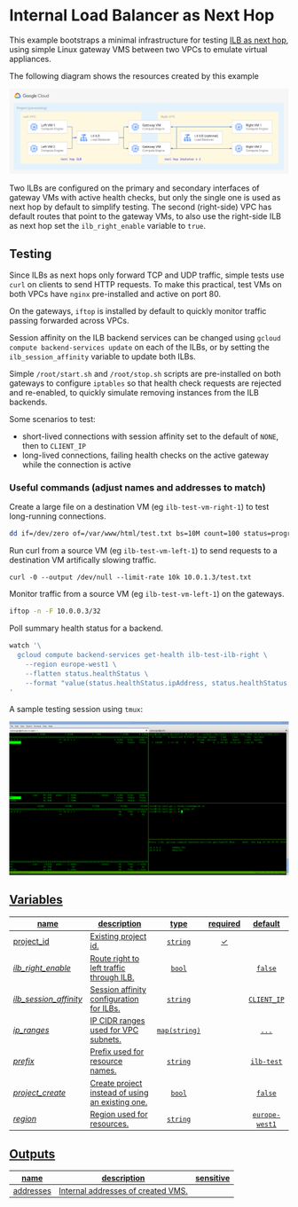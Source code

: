 # Internal Load Balancer as Next Hop

This example bootstraps a minimal infrastructure for testing [ILB as next hop](https://cloud.google.com/load-balancing/docs/internal/ilb-next-hop-overview),  using simple Linux gateway VMS between two VPCs to emulate virtual appliances.

The following diagram shows the resources created by this example

![High-level diagram](diagram.png "High-level diagram")

Two ILBs are configured on the primary and secondary interfaces of gateway VMs with active health checks, but only the single one is used as next hop by default to simplify testing. The second (right-side) VPC has default routes that point to the gateway VMs, to also use the right-side ILB as next hop set the `ilb_right_enable` variable to `true`.

## Testing

Since ILBs as next hops only forward TCP and UDP traffic, simple tests use `curl` on clients to send HTTP requests. To make this practical, test VMs on both VPCs have `nginx` pre-installed and active on port 80.

On the gateways, `iftop` is installed by default to quickly monitor traffic passing forwarded across VPCs.

Session affinity on the ILB backend services can be changed using `gcloud compute backend-services update` on each of the ILBs, or by setting the `ilb_session_affinity` variable to update both ILBs.

Simple `/root/start.sh` and `/root/stop.sh` scripts are pre-installed on both gateways to configure `iptables` so that health check requests are rejected and re-enabled, to quickly simulate removing instances from the ILB backends.

Some scenarios to test:

- short-lived connections with session affinity set to the default of `NONE`, then to `CLIENT_IP`
- long-lived connections, failing health checks on the active gateway while the connection is active

### Useful commands (adjust names and addresses to match)

Create a large file on a destination VM (eg `ilb-test-vm-right-1`) to test long-running connections.

```bash
dd if=/dev/zero of=/var/www/html/test.txt bs=10M count=100 status=progress
```

Run curl from a source VM (eg `ilb-test-vm-left-1`) to send requests to a destination VM artifically slowing traffic.

```
curl -0 --output /dev/null --limit-rate 10k 10.0.1.3/test.txt
```

Monitor traffic from a source VM (eg `ilb-test-vm-left-1`) on the gateways.

```bash
iftop -n -F 10.0.0.3/32
```

Poll summary health status for a backend.

```bash
watch '\
  gcloud compute backend-services get-health ilb-test-ilb-right \
    --region europe-west1 \
    --flatten status.healthStatus \
    --format "value(status.healthStatus.ipAddress, status.healthStatus.healthState)" \
'
```

A sample testing session using `tmux`:

<a href="https://raw.githubusercontent.com/terraform-google-modules/cloud-foundation-fabric/master/networking/ilb-next-hop/test_session.png" title="Test session screenshot"><img src="./test_session.png" width="640px" alt="Test session screenshot"></img>

<!-- BEGIN TFDOC -->
## Variables

| name | description | type | required | default |
|---|---|:---: |:---:|:---:|
| project_id | Existing project id. | <code title="">string</code> | ✓ |  |
| *ilb_right_enable* | Route right to left traffic through ILB. | <code title="">bool</code> |  | <code title="">false</code> |
| *ilb_session_affinity* | Session affinity configuration for ILBs. | <code title="">string</code> |  | <code title="">CLIENT_IP</code> |
| *ip_ranges* | IP CIDR ranges used for VPC subnets. | <code title="map&#40;string&#41;">map(string)</code> |  | <code title="&#123;&#10;left  &#61; &#34;10.0.0.0&#47;24&#34;&#10;right &#61; &#34;10.0.1.0&#47;24&#34;&#10;&#125;">...</code> |
| *prefix* | Prefix used for resource names. | <code title="">string</code> |  | <code title="">ilb-test</code> |
| *project_create* | Create project instead of using an existing one. | <code title="">bool</code> |  | <code title="">false</code> |
| *region* | Region used for resources. | <code title="">string</code> |  | <code title="">europe-west1</code> |

## Outputs

| name | description | sensitive |
|---|---|:---:|
| addresses | Internal addresses of created VMS. |  |
<!-- END TFDOC -->
